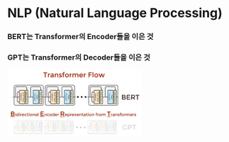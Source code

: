 # NLP (Natural Language Processing)

### BERT는 Transformer의 Encoder들을 이은 것

### GPT는 Transformer의 Decoder들을 이은 것

<img src="https://github.com/sandokim/NLP/blob/main/images/BERT_GPT.PNG" width="60%">
